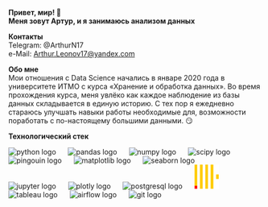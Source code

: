 **Привет, мир! 👋  
Меня зовут Артур, и я занимаюсь анализом данных**

**Контакты**  
Telegram: @ArthurN17  
e-Mail: Arthur.Leonov17@yandex.com

**Обо мне**  
Мои отношения с Data Science начались в январе 2020 года в университете ИТМО с курса «Хранение и обработка данных». Во время прохождения курса, меня увлёко как каждое наблюдение из базы данных складывается в единую историю. С тех пор я ежедневно стараюсь улучшать навыки работы необходимые для, возможности поработать  с по-настоящему большими данными. 😏

**Технологический стек**
  <div align="left">
    <img src="https://cdn.jsdelivr.net/gh/devicons/devicon/icons/python/python-original.svg" height="48" alt="python logo"  />
    <img width="16" />  
    <img src="https://cdn.jsdelivr.net/gh/devicons/devicon/icons/pandas/pandas-original.svg" height="48" alt="pandas logo"  />
    <img width="16" />
    <img src="https://cdn.jsdelivr.net/gh/devicons/devicon/icons/numpy/numpy-original.svg" height="48" alt="numpy logo"  />
    <img width="16" />
    <img src="https://scipy.org/images/logo.svg" height="48" alt="scipy logo"  />
    <img width="16" />
    <img src="https://pingouin-stats.org/build/html/_static/pingouin.png" height="48" alt="pingouin logo"  />
    <img width="16" />
    <img src="https://upload.wikimedia.org/wikipedia/commons/0/01/Created_with_Matplotlib-logo.svg" height="48" alt="matplotlib logo"  />
    <img width="16" />
    <img src="https://seaborn.pydata.org/_images/logo-mark-lightbg.svg" height="48" alt="seaborn logo"  />
    <img width="16" />
  <div align="left">
    <img src="https://cdn.jsdelivr.net/gh/devicons/devicon/icons/jupyter/jupyter-original.svg" height="48" alt="jupyter logo"  />
    <img width="16" />
    <img src="https://plotly.com/all_static/images/icon-dash.png" height="48" alt="plotly logo"  />
    <img width="16" />
    <img src="https://upload.wikimedia.org/wikipedia/commons/2/29/Postgresql_elephant.svg" height="48" alt="postgresql logo"  />
    <img width="16" />
    <img src="https://raw.githubusercontent.com/ClickHouse/clickhouse-presentations/master/images/logo.png" height="48" alt="clickhouse logo"  />
    <img width="16" />
    <img src="https://cdn.worldvectorlogo.com/logos/tableau-software.svg" height="48" alt="tableau logo"  />
    <img width="16" />
    <img src="https://cwiki.apache.org/confluence/download/attachments/62693171/AIRFLOW?version=2&modificationDate=1567414976000&api=v2" height="48" alt="airflow logo"  />
    <img width="16" />
    <img src="https://cdn.jsdelivr.net/gh/devicons/devicon/icons/git/git-original.svg" height="48" alt="git logo"  />
    <img width="16" />
  </div>




